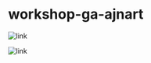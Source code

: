 # workshop-ga-ajnart
![link](https://github.com/ajnart/workshop-ga-ajnart/workflows/CI/badge.svg)

![link](https://github.com/ajnart/workshop-ga-ajnart/workflows/Tests/badge.svg)
